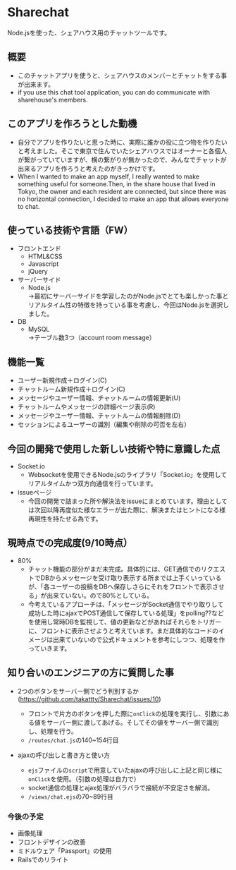 # Sharechat
Node.jsを使った、シェアハウス用のチャットツールです。


## 概要
- このチャットアプリを使うと、シェアハウスのメンバーとチャットをする事が出来ます。
- if you use this chat tool application, you can do communicate with sharehouse's members.


## このアプリを作ろうとした動機
- 自分でアプリを作りたいと思った時に、実際に誰かの役に立つ物を作りたいと考えました。そこで東京で住んでいたシェアハウスではオーナーと各個人が繋がっていていますが、横の繋がりが無かったので、みんなでチャットが出来るアプリを作ろうと考えたのがきっかけです。
- When I wanted to make an app myself, I really wanted to make something useful for someone.Then, in the share house that lived in Tokyo, the owner and each resident are connected, but since there was no horizontal connection, I decided to make an app that allows everyone to chat.


## 使っている技術や言語（FW）
- フロントエンド
  - HTML&CSS
  - Javascript
  - jQuery
- サーバーサイド
  - Node.js<BR>
  →最初にサーバーサイドを学習したのがNode.jsでとても楽しかった事とリアルタイム性の特徴を持っている事を考慮し、今回はNode.jsを選択しました。
- DB
  - MySQL<br>
  →テーブル数3つ（account room message）
  
  
## 機能一覧
- ユーザー新規作成＋ログイン(C)
- チャットルーム新規作成＋ログイン(C)
- メッセージやユーザー情報、チャットルームの情報更新(U)
- チャットルームやメッセージの詳細ページ表示(R)
- メッセージやユーザー情報、チャットルームの情報削除(D)
- セッションによるユーザーの識別（編集や削除の可否を左右）


## 今回の開発で使用した新しい技術や特に意識した点
- Socket.io
  - Websocketを使用できるNode.jsのライブラリ「Socket.io」を使用してリアルタイムかつ双方向通信を行っています。
- issueページ
  - 今回の開発で詰まった所や解決法をissueにまとめています。理由としては次回以降再度似た様なエラーが出た際に、解決またはヒントになる様再現性を持たせる為です。
  
  
## 現時点での完成度(9/10時点）
- 80%
  - チャット機能の部分がまだ未完成。具体的には、GET通信でのリクエストでDBからメッセージを受け取り表示する所までは上手くいっているが、「各ユーザーの投稿をDBへ保存しさらにそれをフロントで表示させる」が出来ていない。ので80%としている。
  - 今考えているアプローチは、「メッセージがSocket通信でやり取りして成功した時にajaxでPOST通信して保存している処理」をpolling??などを使用し常時DBを監視して、値の更新などがあればそれらをトリガーに、フロントに表示させようと考えています。まだ具体的なコードのイメージは出来ていないので公式ドキュメントを参考にしつつ、処理を作っていきます。
  
  
## 知り合いのエンジニアの方に質問した事
- 2つのボタンをサーバー側でどう判別するか(https://github.com/takattty/Sharechat/issues/10)
  - フロントで片方のボタンを押した際に``onClick``の処理を実行し、引数にある値をサーバー側に渡してあげる。そしてその値をサーバー側で識別し、処理を行う。
  - ``/routes/chat.js``の140~154行目
  
- ajaxの呼び出しと書き方と使い方
  - ``ejs``ファイルの``script``で用意していたajaxの呼び出しに上記と同じ様に``onClick``を使用。（引数の処理は自力で）
  - socket通信の処理とajax処理がバラバラで接続が不安定さを解消。
  - ``/views/chat.ejs``の70~89行目
  
  
### 今後の予定
- 画像処理
- フロントデザインの改善
- ミドルウェア「Passport」の使用
- Railsでのリライト
